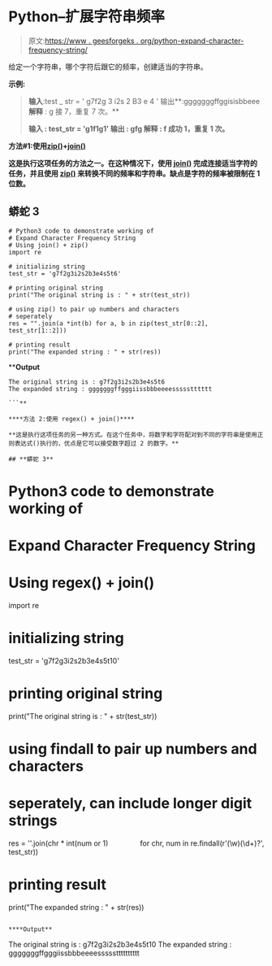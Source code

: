 # Python–扩展字符串频率

> 原文:[https://www . geesforgeks . org/python-expand-character-frequency-string/](https://www.geeksforgeeks.org/python-expand-character-frequency-string/)

给定一个字符串，哪个字符后跟它的频率，创建适当的字符串。

**示例:**

> **输入**:test _ str = ' g7f2g 3 i2s 2 B3 e 4 '
> 输出**:gggggggffggisisbbeee
> **解释** : g 接 7，重复 7 次。**
> 
>  ****输入** : test_str = 'g1f1g1'
> **输出** : gfg
> **解释** : f 成功 1，重复 1 次。**

****方法#1:使用**[**zip()**](https://www.geeksforgeeks.org/zip-in-python/)**+**[**join()**](https://www.geeksforgeeks.org/join-function-python/)**

**这是执行这项任务的方法之一。在这种情况下，使用 [join()](https://www.geeksforgeeks.org/join-function-python/) 完成连接适当字符的任务，并且使用 [zip()](https://www.geeksforgeeks.org/zip-in-python/) 来转换不同的频率和字符串。缺点是字符的频率被限制在 1 位数。**

## **蟒蛇 3**

```
# Python3 code to demonstrate working of 
# Expand Character Frequency String 
# Using join() + zip()
import re

# initializing string
test_str = 'g7f2g3i2s2b3e4s5t6'

# printing original string
print("The original string is : " + str(test_str))

# using zip() to pair up numbers and characters 
# seperately
res = "".join(a *int(b) for a, b in zip(test_str[0::2], test_str[1::2]))

# printing result 
print("The expanded string : " + str(res)) 
```

****Output**

```
The original string is : g7f2g3i2s2b3e4s5t6
The expanded string : gggggggffgggiissbbbeeeessssstttttt

```** 

****方法 2:使用 regex() + join()****

**这是执行这项任务的另一种方式。在这个任务中，将数字和字符配对到不同的字符串是使用正则表达式()执行的，优点是它可以接受数字超过 2 的数字。**

## **蟒蛇 3**

```
# Python3 code to demonstrate working of 
# Expand Character Frequency String 
# Using regex() + join()
import re

# initializing string
test_str = 'g7f2g3i2s2b3e4s5t10'

# printing original string
print("The original string is : " + str(test_str))

# using findall to pair up numbers and characters 
# seperately, can include longer digit strings
res = ''.join(chr * int(num or 1) 
              for chr, num in re.findall(r'(\w)(\d+)?', test_str))

# printing result 
print("The expanded string : " + str(res)) 
```

****Output**

```
The original string is : g7f2g3i2s2b3e4s5t10
The expanded string : gggggggffgggiissbbbeeeessssstttttttttt

```**